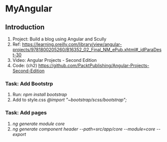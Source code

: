 # MyAngular

## Introduction

1. Project: Build a blog using Angular and Scully
2. Ref: <https://learning.oreilly.com/library/view/angular-projects/9781800205260/B16352_02_Final_NM_ePub.xhtml#_idParaDest-30>
3. Video: Angular Projects - Second Edition
4. Code: (ch2) <https://github.com/PacktPublishing/Angular-Projects-Second-Edition>

### Task: Add Bootstrp

 1. Run: *npm install bootstrap*
 2. Add to style.css *@import "~bootstrap/scss/bootstrap";*

### Task: Add pages

1. *ng generate module core*
1. *ng generate component header --path=src/app/core --module=core --export*
